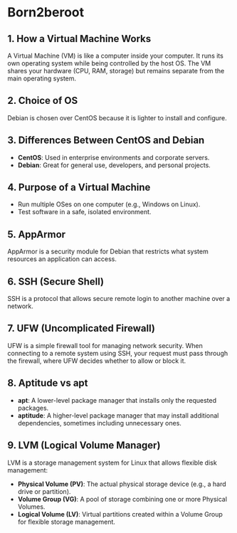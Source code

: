 # Born2beroot

## 1. How a Virtual Machine Works
A Virtual Machine (VM) is like a computer inside your computer. It runs its own operating system while being controlled by the host OS. The VM shares your hardware (CPU, RAM, storage) but remains separate from the main operating system.

## 2. Choice of OS
Debian is chosen over CentOS because it is lighter to install and configure.

## 3. Differences Between CentOS and Debian
- **CentOS**: Used in enterprise environments and corporate servers.
- **Debian**: Great for general use, developers, and personal projects.

## 4. Purpose of a Virtual Machine
- Run multiple OSes on one computer (e.g., Windows on Linux).
- Test software in a safe, isolated environment.

## 5. AppArmor
AppArmor is a security module for Debian that restricts what system resources an application can access.

## 6. SSH (Secure Shell)
SSH is a protocol that allows secure remote login to another machine over a network.

## 7. UFW (Uncomplicated Firewall)
UFW is a simple firewall tool for managing network security. When connecting to a remote system using SSH, your request must pass through the firewall, where UFW decides whether to allow or block it.

## 8. Aptitude vs apt
- **apt**: A lower-level package manager that installs only the requested packages.
- **aptitude**: A higher-level package manager that may install additional dependencies, sometimes including unnecessary ones.

## 9. LVM (Logical Volume Manager)
LVM is a storage management system for Linux that allows flexible disk management:
- **Physical Volume (PV)**: The actual physical storage device (e.g., a hard drive or partition).
- **Volume Group (VG)**: A pool of storage combining one or more Physical Volumes.
- **Logical Volume (LV)**: Virtual partitions created within a Volume Group for flexible storage management.

